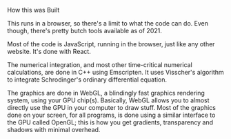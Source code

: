 How this was Built

This runs in a browser, so there's a limit to what the code can do.  Even though, there's pretty butch tools available as of 2021.

Most of the code is JavaScript, running in the browser, just like any other website.  It's done with React.

The numerical  integration, and most other time-critical numerical calculations, are done in C++ using Emscripten.  It uses Visscher's algorithm to integrate Schrodinger's ordinary differential equation.

The graphics are done in WebGL, a blindingly fast graphics rendering system, using your GPU chip(s).  Basically, WebGL allows you to almost directly use the GPU in your computer to draw stuff.  Most of the graphics done on your screen, for all programs, is done using a similar interface to the GPU called OpenGL; this is how you get gradients, transparency and shadows with minimal overhead.

